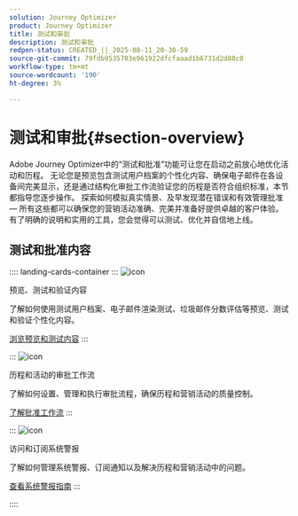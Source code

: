 ```yaml
---
solution: Journey Optimizer
product: Journey Optimizer
title: 测试和审批
description: 测试和审批
redpen-status: CREATED_||_2025-08-11_20-30-59
source-git-commit: 79fdb9535703e961922dfcfaaad1b6731d2d88c0
workflow-type: tm+mt
source-wordcount: '190'
ht-degree: 3%

---
```



# 测试和审批{#section-overview}

Adobe Journey Optimizer中的“测试和批准”功能可让您在启动之前放心地优化活动和历程。 无论您是预览包含测试用户档案的个性化内容、确保电子邮件在各设备间完美显示，还是通过结构化审批工作流验证您的历程是否符合组织标准，本节都指导您逐步操作。 探索如何模拟真实情景、及早发现潜在错误和有效管理批准 — 所有这些都可以确保您的营销活动准确、完美并准备好提供卓越的客户体验。 有了明确的说明和实用的工具，您会觉得可以测试、优化并自信地上线。

## 测试和批准内容

:::: landing-cards-container
:::
![icon](https://cdn.experienceleague.adobe.com/icons/list-check.svg?lang=zh-Hans)

预览、测试和验证内容

了解如何使用测试用户档案、电子邮件渲染测试、垃圾邮件分数评估等预览、测试和验证个性化内容。

[浏览预览和测试内容](preview-test-landing-page.md)
:::

:::
![icon](https://cdn.experienceleague.adobe.com/icons/gear.svg?lang=zh-Hans)

历程和活动的审批工作流

了解如何设置、管理和执行审批流程，确保历程和营销活动的质量控制。

[了解批准工作流](approve-landing-page.md)
:::

:::
![icon](https://cdn.experienceleague.adobe.com/icons/bell.svg?lang=zh-Hans)

访问和订阅系统警报

了解如何管理系统警报、订阅通知以及解决历程和营销活动中的问题。

[查看系统警报指南](../using/reports/alerts.md)
:::

::::
